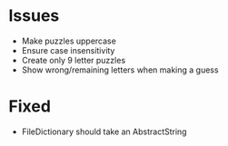 Issues
======

- Make puzzles uppercase
- Ensure case insensitivity
- Create only 9 letter puzzles
- Show wrong/remaining letters when making a guess

# Fixed
- FileDictionary should take an AbstractString